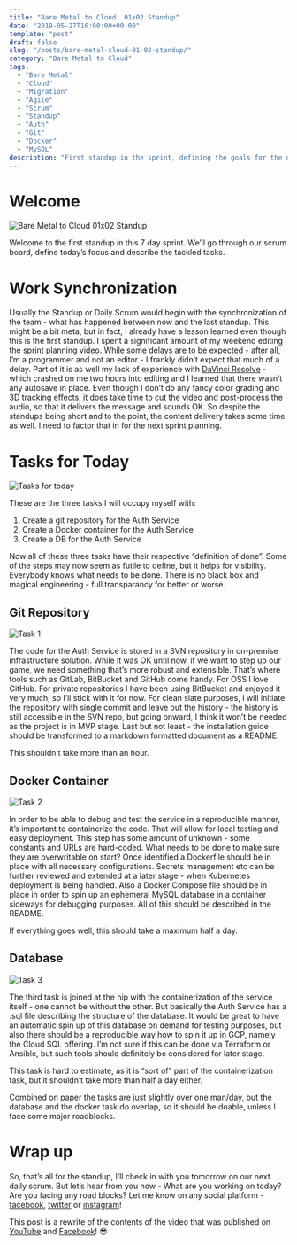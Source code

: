```yaml
---
title: "Bare Metal to Cloud: 01x02 Standup"
date: "2019-05-27T16:00:00+00:00"
template: "post"
draft: false
slug: "/posts/bare-metal-cloud-01-02-standup/"
category: "Bare Metal to Cloud"
tags:
  - "Bare Metal"
  - "Cloud"
  - "Migration"
  - "Agile"
  - "Scrum"
  - "Standup"
  - "Auth"
  - "Git"
  - "Docker"
  - "MySQL"
description: "First standup in the sprint, defining the goals for the day."
---
```


# Welcome

![Bare Metal to Cloud 01x02 Standup](/media/bm2c/01-02-thumbnail.jpg)

Welcome to the first standup in this 7 day sprint. We’ll go through our scrum board, define today’s focus and describe the tackled tasks.

# Work Synchronization

Usually the Standup or Daily Scrum would begin with the synchronization of the team - what has happened between now and the last standup. This might be a bit meta, but in fact, I already have a lesson learned even though this is the first standup. I spent a significant amount of my weekend editing the sprint planning video. While some delays are to be expected - after all, I’m a programmer and not an editor - I frankly didn’t expect that much of a delay. Part of it is as well my lack of experience with [DaVinci Resolve](https://www.blackmagicdesign.com/products/davinciresolve/) - which crashed on me two hours into editing and I learned that there wasn’t any autosave in place. Even though I don’t do any fancy color grading and 3D tracking effects, it does take time to cut the video and post-process the audio, so that it delivers the message and sounds OK. So despite the standups being short and to the point, the content delivery takes some time as well. I need to factor that in for the next sprint planning.

# Tasks for Today

![Tasks for today](/media/bm2c/01-02-tasks.jpg)

These are the three tasks I will occupy myself with:

1. Create a git repository for the Auth Service
2. Create a Docker container for the Auth Service
3. Create a DB for the Auth Service

Now all of these three tasks have their respective “definition of done”. Some of the steps may now seem as futile to define, but it helps for visibility. Everybody knows what needs to be done. There is no black box and magical engineering - full transparancy for better or worse.

## Git Repository

![Task 1](/media/bm2c/01-02-task-1.jpg)

The code for the Auth Service is stored in a SVN repository in on-premise infrastructure solution. While it was OK until now, if we want to step up our game, we need something that’s more robust and extensible. That’s where tools such as GitLab, BitBucket and GitHub come handy. For OSS I love GitHub. For private repositories I have been using BitBucket and enjoyed it very much, so I’ll stick with it for now. For clean slate purposes, I will initiate the repository with single commit and leave out the history - the history is still accessible in the SVN repo, but going onward, I think it won’t be needed as the project is in MVP stage. Last but not least - the installation guide should be transformed to a markdown formatted document as a README.

This shouldn’t take more than an hour.

## Docker Container

![Task 2](/media/bm2c/01-02-task-2.jpg)

In order to be able to debug and test the service in a reproducible manner, it’s important to containerize the code. That will allow for local testing and easy deployment. This step has some amount of unknown - some constants and URLs are hard-coded. What needs to be done to make sure they are overwritable on start? Once identified a Dockerfile should be in place with all necessary configurations. Secrets management etc can be further reviewed and extended at a later stage - when Kubernetes deployment is being handled. Also a Docker Compose file should be in place in order to spin up an ephemeral MySQL database in a container sideways for debugging purposes. All of this should be described in the README.

If everything goes well, this should take a maximum half a day.

## Database

![Task 3](/media/bm2c/01-02-task-3.jpg)

The third task is joined at the hip with the containerization of the service itself - one cannot be without the other. But basically the Auth Service has a .sql file describing the structure of the database. It would be great to have an automatic spin up of this database on demand for testing purposes, but also there should be a reproducible way how to spin it up in GCP, namely the Cloud SQL offering. I’m not sure if this can be done via Terraform or Ansible, but such tools should definitely be considered for later stage.

This task is hard to estimate, as it is “sort of” part of the containerization task, but it shouldn’t take more than half a day either.

Combined on paper the tasks are just slightly over one man/day, but the database and the docker task do overlap, so it should be doable, unless I face some major roadblocks.

# Wrap up

So, that’s all for the standup, I’ll check in with you tomorrow on our next daily scrum. But let’s hear from you now - What are you working on today? Are you facing any road blocks? Let me know on any social platform - [facebook](https://www.facebook.com/pixeesoft), [twitter](https://www.twitter.com/pixeesoft) or [instagram](https://www.instagram.com/pixeesoft)!

This post is a rewrite of the contents of the video that was published on [YouTube](https://www.youtube.com/watch?v=u_qft0jf3M0) and [Facebook](https://www.facebook.com/pixeesoft/videos/408685759716426)! 😎
